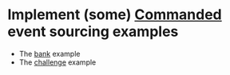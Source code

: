 # Implement (some) [Commanded](https://github.com/commanded/commanded) event sourcing examples

* The [bank](https://github.com/rolandtritsch/elixir-event-sourcing/tree/master/bank) example
* The [challenge]() example
